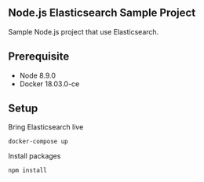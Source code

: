 ## Node.js Elasticsearch Sample Project

Sample Node.js project that use Elasticsearch. 

## Prerequisite
- Node 8.9.0
- Docker 18.03.0-ce

## Setup
Bring Elasticsearch live
```
docker-compose up
```

Install packages
```
npm install
```